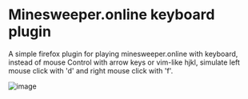 # Minesweeper.online keyboard plugin
A simple firefox plugin for playing minesweeper.online with keyboard, instead of mouse
Control with arrow keys or vim-like hjkl, simulate left mouse click with 'd' and right mouse click with 'f'.

![image](https://github.com/lzieniew/minesweeper_online_keyboard_plugin/assets/16709260/db47a27b-42ca-4a45-bd54-9236dbbb1342)

